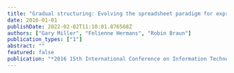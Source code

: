 ```yaml
---
title: "Gradual structuring: Evolving the spreadsheet paradigm for expressiveness and learnability"
date: 2016-01-01
publishDate: 2022-02-02T11:10:01.876568Z
authors: ["Gary Miller", "Felienne Hermans", "Robin Braun"]
publication_types: ["1"]
abstract: ""
featured: false
publication: "*2016 15th International Conference on Information Technology Based Higher Education and Training (ITHET)*"
---
```


